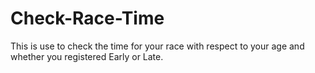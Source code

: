 # Check-Race-Time
This is use to check the time for your race with respect to your age and whether you registered Early or Late.